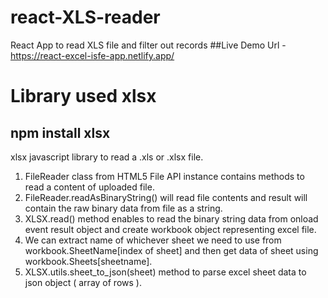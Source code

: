 # react-XLS-reader

React App to read XLS file and filter out records
##Live Demo Url - https://react-excel-isfe-app.netlify.app/

# Library used xlsx

## npm install xlsx

xlsx javascript library to read a .xls or .xlsx file.

1. FileReader class from HTML5 File API instance contains methods to read a content of uploaded file.
2. FileReader.readAsBinaryString() will read file contents and result will contain the raw binary data from file as a string.
3. XLSX.read() method enables to read the binary string data from onload event result object and create workbook object representing excel file.
4. We can extract name of whichever sheet we need to use from workbook.SheetName[index of sheet] and then get data of sheet using workbook.Sheets[sheetname].
5. XLSX.utils.sheet_to_json(sheet) method to parse excel sheet data to json object ( array of rows ).
